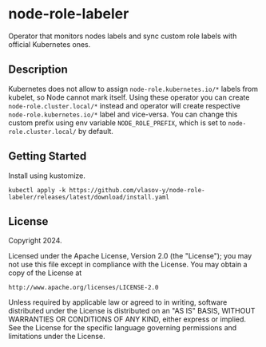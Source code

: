 # node-role-labeler

Operator that monitors nodes labels and sync custom role labels with official Kubernetes ones.

## Description

Kubernetes does not allow to assign `node-role.kubernetes.io/*` labels from kubelet, so Node cannot mark itself. Using these operator you can create `node-role.cluster.local/*` instead and operator will create respective `node-role.kubernetes.io/*` label and vice-versa. You can change this custom prefix using env variable `NODE_ROLE_PREFIX`, which is set to `node-role.cluster.local/` by default.

## Getting Started

Install using kustomize.

```shell
kubectl apply -k https://github.com/vlasov-y/node-role-labeler/releases/latest/download/install.yaml
```

## License

Copyright 2024.

Licensed under the Apache License, Version 2.0 (the "License");
you may not use this file except in compliance with the License.
You may obtain a copy of the License at

    http://www.apache.org/licenses/LICENSE-2.0

Unless required by applicable law or agreed to in writing, software
distributed under the License is distributed on an "AS IS" BASIS,
WITHOUT WARRANTIES OR CONDITIONS OF ANY KIND, either express or implied.
See the License for the specific language governing permissions and
limitations under the License.
